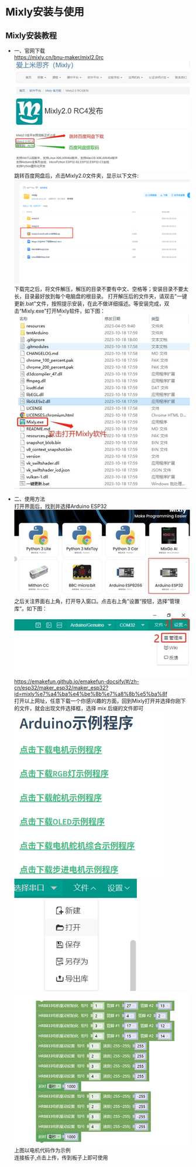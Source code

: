 # Mixly安装与使用

## Mixly安装教程
- 一、官网下载
<br>https://mixly.cn/bnu-maker/mixl2.0rc
<br>![Mixly下载1](../resource/img/Mixly1.jpg)
<br>跳转百度网盘后，点击Mixly2.0文件夹，显示以下文件:
<br>![Mixly下载2](../resource/img/Mixly2.png)
<br>下载完之后，将文件解压，解压的目录不要有中文、空格等；安装目录不要太长，目录最好放到每个电脑盘的根目录。
打开解压后的文件夹，请双击"一键更新.bat"文件，按照提示安装，在此不做详细描述。等安装完成，双击“Mixly.exe”打开Mixly软件，如下图：
<br>![Mixly下载3](../resource/img/Mixly3.jpg)

- 二、使用方法
<br>打开界面后，找到并选择Arduino ESP32
<br>![Mixly使用1](../resource/img/Mixly4.jpg)
<br>之后关注界面右上角，打开导入窗口。点击右上角”设置“按钮，选择”管理库“。如下图：
<br>![Mixly使用2](../resource/img/Mixly5.jpg)
<br>https://emakefun.github.io/emakefun-docsify/#/zh-cn/esp32/maker_esp32/maker_esp32?id=mixly%e7%a4%ba%e4%be%8b%e7%a8%8b%e5%ba%8f
<br>打开以上网址，任意下载一个你感兴趣的方面，回到Mixly打开并选择你刚下的文件，就会出现文件选择框，选择 mix 后缀的文件即可
<br>![Mixly使用3](../resource/img/Mixly6.png)
<br>![Mixly使用4](../resource/img/Mixly7.png)
<br>![Mixly使用5](../resource/img/Mixly8.png)
<br>上图以电机代码作为示例
<br>连接板子,点击上传，传到板子上即可使用
